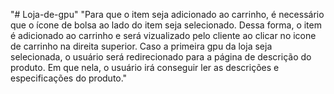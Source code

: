 "# Loja-de-gpu" 
"Para que o item seja adicionado ao carrinho, é necessário que o ícone de bolsa ao lado do item seja selecionado. Dessa forma, o item é adicionado ao carrinho e será vizualizado pelo cliente ao clicar no icone de carrinho na direita superior.
Caso a primeira gpu da loja seja selecionada, o usuário será redirecionado para a página de descrição do produto. Em que nela, o usuário irá conseguir ler as descrições e especificações do produto." 
